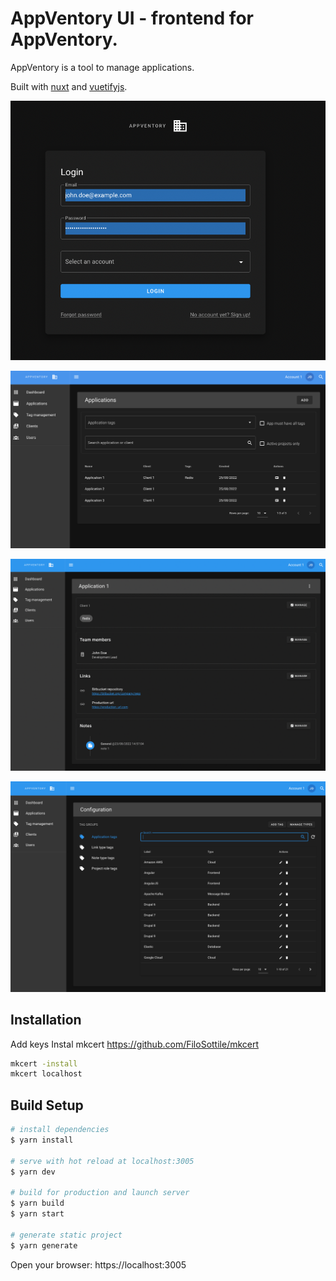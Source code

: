 # AppVentory UI - frontend for AppVentory.

AppVentory is a tool to manage applications.

Built with [nuxt](https://nuxtjs.org/) and [vuetifyjs](https://vuetifyjs.com/).

![img.png](docs/img_1.png)

![img.png](docs/img_listing.png)

![img.png](docs/img_3.png)

![img.png](docs/img_4.png)

## Installation

Add keys
Instal mkcert https://github.com/FiloSottile/mkcert

```bash
mkcert -install
mkcert localhost
```

## Build Setup

```bash
# install dependencies
$ yarn install

# serve with hot reload at localhost:3005
$ yarn dev

# build for production and launch server
$ yarn build
$ yarn start

# generate static project
$ yarn generate
```

Open your browser: https://localhost:3005
